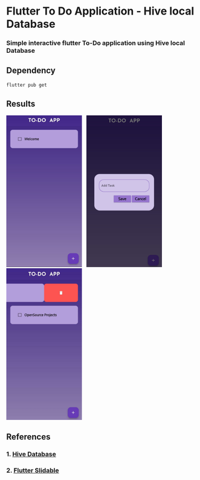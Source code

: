 # Flutter To Do Application - Hive local Database
### Simple interactive flutter To-Do application using Hive local Database

## Dependency
```bash
flutter pub get
```
## Results
<p>
<img src="https://github.com/Vishwa-Karthik/To-Do/blob/master/assets/img1.jpg" width=200 height=400 />
&nbsp
<img src="https://github.com/Vishwa-Karthik/To-Do/blob/master/assets/img2.jpg" width=200 height=400 />
&nbsp
<img src="https://github.com/Vishwa-Karthik/To-Do/blob/master/assets/img3.jpg" width=200 height=400 />
</p>

## References
### 1. [Hive Database](https://pub.dev/packages/hive)
### 2. [Flutter Slidable](https://pub.dev/packages/flutter_slidable)
